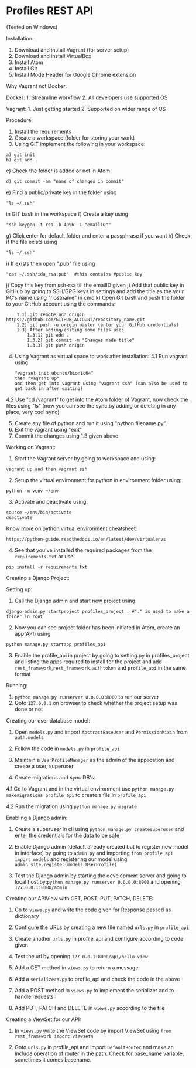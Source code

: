 # Profiles REST API

(Tested on Windows)

Installation:

1. Download and install Vagrant (for server setup)
2. Download and install VirtualBox
3. Install Atom
6. Install Git
7. Install Mode Header for Google Chrome extension

Why Vagrant not Docker:

Docker: 1. Streamline workflow
2. All developers use supported OS

Vagrant: 1. Just getting started
2. Supported on wider range of OS

Procedure:
1. Install the requirements
2. Create a workspace (folder for storing your work)
3. Using GIT implement the following in your workspace:
```
a) git init
b) git add .
```
c) Check the folder is added or not in Atom
```
d) git commit -am "name of changes in commit"
```
e) Find a public/private key in the folder using
```
"ls ~/.ssh"
```
in GIT bash in the workspace
f) Create a key using
```
"ssh-keygen -t rsa -b 4096 -C "emailID""
```
g) Click enter for default folder and enter a passphrase if you want
h) Check if the file exists using
```
"ls ~/.ssh"
```
i) If exists then open ".pub" file using
```
"cat ~/.ssh/ida_rsa.pub"  #this contains #public key
```
j) Copy this key from ssh-rsa till the emailID given
j) Add that public key in GitHub by going to SSH/GPG keys in settings and add the title as the your PC's name using "hostname" in cmd
k) Open Git bash and push the folder to your GitHub account using the commands:
```
	1.1) git remote add origin https://github.com/GITHUB_ACCOUNT/repository_name.git
	1.2) git push -u origin master (enter your GitHub credentials)
	1.3) After adding/editing some files use:
		1.3.1) git add .
		1.3.2) git commit -m "Changes made title"
		1.3.3) git push origin
```
4. Using Vagrant as virtual space to work after installation:
4.1 Run vagrant using
	```
	"vagrant init ubuntu/bionic64"
	then "vagrant up"
	and then get into vagrant using "vagrant ssh" (can also be used to get back in after exiting)
	```
4.2 Use "cd /vagrant" to get into the Atom folder of Vagrant, now check the files using "ls" (now you can see the sync by adding or deleting in any place, very cool sync)

5. Create any file of python and run it using "python filename.py".
6. Exit the vagrant using "exit"
7. Commit the changes using 1.3 given above

Working on Vagrant:
1. Start the Vagrant server by going to workspace and using:
```
vagrant up and then vagrant ssh
```
2. Setup the virtual environment for python in environment folder using:
```
python -m venv ~/env
```
3. Activate and deactivate using:
```
source ~/env/bin/activate
deactivate
```
Know more on python virtual environment cheatsheet:
```
https://python-guide.readthedocs.io/en/latest/dev/virtualenvs
```
4. See that you've installed the required packages from the ```requirements.txt```
or use:
```
pip install -r requirements.txt
```

Creating a Django Project:

Setting up:

1. Call the Django admin and start new project using
```
django-admin.py startproject profiles_project .	#"." is used to make a folder in root
```
2. Now you can see project folder has been initiated in Atom, create an app(API) using
```
python manage.py startapp profiles_api
```
3. Enable the profile_api in project by going to setting.py in profiles_project and listing the apps required to install for the project and add ```rest_framework```,```rest_framework.authtoken``` and ```profile_api``` in the same format

Running:
1. ```python manage.py runserver 0.0.0.0:8000``` to run our server
2. Goto ```127.0.0.1``` on browser to check whether the project setup was done or not

Creating our user database model:

1. Open ```models.py``` and import ```AbstractBaseUser``` and ```PermissionMixin``` from ```auth.models```

2. Follow the code in ```models.py``` in ```profile_api```

3. Maintain a ```UserProfileManager``` as the admin of the application and create a user, superuser

4. Create migrations and sync DB's:

4.1 Go to Vagrant and in the virtual environment use ```python manage.py makemigrations profile_api``` to create a file in ```profile_api```

4.2 Run the migration using ```python manage.py migrate```

Enabling a Django admin:

1. Create a superuser in cli using ```python manage.py createsuperuser``` and enter the credentials for the data to be safe

2. Enable Django admin (default already created but to register new model in interface) by going to ```admin.py``` and importing ```from profile_api import models``` and registering our model using ```admin.site.register(models.UserProfile)```

3. Test the Django admin by starting the development server and going to local host by:```python manage.py runserver 0.0.0.0:8000``` and opening ```127.0.0.1:8000/admin```

Creating our APIView with GET, POST, PUT, PATCH, DELETE:

1. Go to ```views.py``` and write the code given for Response passed as dictionary

2. Configure the URLs by creating a new file named ```urls.py``` in ```profile_api```

3. Create another ```urls.py``` in profile_api and configure according to code given

4. Test the url by opening ```127.0.0.1:8000/api/hello-view```

5. Add a GET method in ```views.py``` to return a message

5. Add a ```serializers.py``` to profile_api and check the code in the above

6. Add a POST method in ```views.py``` to implement the serializer and to handle requests

7. Add PUT, PATCH and DELETE in ```views.py``` according to the file

Creating a ViewSet for our API:

1. In  ```views.py``` write the ViewSet code by import ViewSet using ```from rest_framework import viewsets```

2. Goto ```urls.py``` in profile_api and import ```DefaultRouter``` and make an include operation of router in the path. Check for base_name variable, sometimes it comes basename.
